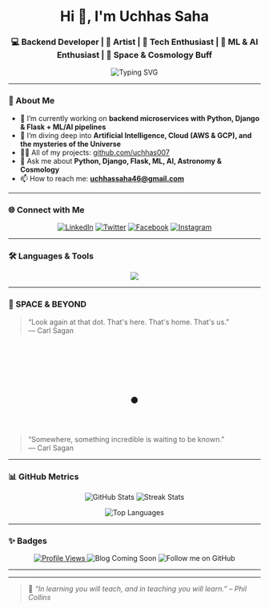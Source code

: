 <h1 align="center">Hi 👋, I'm Uchhas Saha</h1>
<h3 align="center">💻 Backend Developer | 🎨 Artist | 🚀 Tech Enthusiast | 🤖 ML & AI Enthusiast | 🌌 Space & Cosmology Buff</h3>

<p align="center">
  <img src="https://readme-typing-svg.herokuapp.com?font=Fira+Code&size=22&pause=800&color=4ABDAC&center=true&width=500&lines=Welcome+to+my+Galactic+GitHub!;Exploring+Code+and+Cosmos;Let's+build+the+future+%F0%9F%8C%8C" alt="Typing SVG" />
</p>

---

### 🚀 About Me

- 🔭 I’m currently working on **backend microservices with Python, Django & Flask + ML/AI pipelines**  
- 🌱 I’m diving deep into **Artificial Intelligence, Cloud (AWS & GCP), and the mysteries of the Universe**  
- 👨‍💻 All of my projects: [github.com/uchhas007](https://github.com/Uchhas007)  
- 💬 Ask me about **Python, Django, Flask, ML, AI, Astronomy & Cosmology**  
- 📫 How to reach me: **uchhassaha46@gmail.com**  

---

### 🌐 Connect with Me

<p align="center">
  <a href="https://linkedin.com/in/uchhassaha007/" target="_blank"><img src="https://skillicons.dev/icons?i=linkedin" alt="LinkedIn" /></a>
  <a href="https://x.com/utshow__" target="_blank"><img src="https://skillicons.dev/icons?i=twitter" alt="Twitter" /></a>
  <a href="https://facebook.com/uchhas.007" target="_blank"><img src="https://skillicons.dev/icons?i=facebook" alt="Facebook" /></a>
  <a href="https://www.instagram.com/uchhas_cosmos/" target="_blank"><img src="https://skillicons.dev/icons?i=instagram" alt="Instagram" /></a>
</p>

---

### 🛠️ Languages & Tools

<p align="center">
  <img src="https://skillicons.dev/icons?i=python,java,html,css,bootstrap,django,flask,mysql,sqlite,sqlserver,docker,heroku,git,r" />
</p>

---

### 🌌 SPACE & BEYOND

> “Look again at that dot. That's here. That's home. That's us.”  
> — Carl Sagan

<p align="center" style="font-size: 100px; line-height: 0;">.</p>

> “Somewhere, something incredible is waiting to be known.”  
> — Carl Sagan

---

### 📊 GitHub Metrics

<p align="center">
  <img src="https://github-readme-stats.vercel.app/api?username=Uchhas007&show_icons=true&theme=dark&hide_border=true" alt="GitHub Stats" />
  <img src="https://github-readme-streak-stats.herokuapp.com/?user=Uchhas007&theme=dark&hide_border=true" alt="Streak Stats" />
</p>

<p align="center">
  <img src="https://github-readme-stats.vercel.app/api/top-langs/?username=Uchhas007&layout=compact&theme=dark&hide_border=true" alt="Top Languages" />
</p>

---

### ✨ Badges

<p align="center">
  <a href="https://github.com/Uchhas007">
    <img src="https://komarev.com/ghpvc/?username=Uchhas007&color=brightgreen" alt="Profile Views" />
  </a>
  <img src="https://img.shields.io/badge/Blog-Up%20Soon-blue?style=for-the-badge&logo=ghost" alt="Blog Coming Soon" />
  <img src="https://img.shields.io/github/followers/Uchhas007?label=Follow&style=social" alt="Follow me on GitHub" />
</p>

---

---

> 🧠 *“In learning you will teach, and in teaching you will learn.” – Phil Collins*
> 

